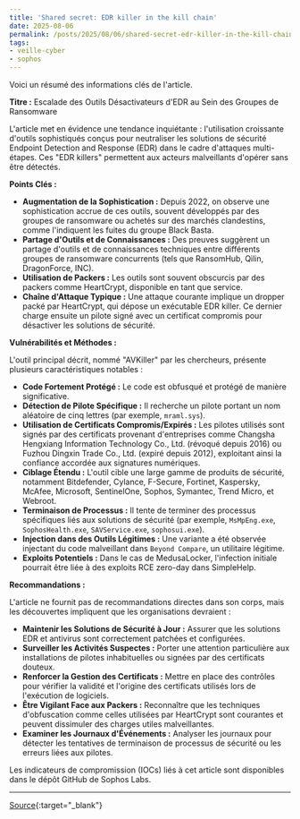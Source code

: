 ```yaml
---
title: 'Shared secret: EDR killer in the kill chain'
date: 2025-08-06
permalink: /posts/2025/08/06/shared-secret-edr-killer-in-the-kill-chain/
tags:
- veille-cyber
- sophos
---
```

Voici un résumé des informations clés de l'article.

**Titre :** Escalade des Outils Désactivateurs d'EDR au Sein des Groupes de Ransomware

L'article met en évidence une tendance inquiétante : l'utilisation croissante d'outils sophistiqués conçus pour neutraliser les solutions de sécurité Endpoint Detection and Response (EDR) dans le cadre d'attaques multi-étapes. Ces "EDR killers" permettent aux acteurs malveillants d'opérer sans être détectés.

**Points Clés :**

*   **Augmentation de la Sophistication :** Depuis 2022, on observe une sophistication accrue de ces outils, souvent développés par des groupes de ransomware ou achetés sur des marchés clandestins, comme l'indiquent les fuites du groupe Black Basta.
*   **Partage d'Outils et de Connaissances :** Des preuves suggèrent un partage d'outils et de connaissances techniques entre différents groupes de ransomware concurrents (tels que RansomHub, Qilin, DragonForce, INC).
*   **Utilisation de Packers :** Les outils sont souvent obscurcis par des packers comme HeartCrypt, disponible en tant que service.
*   **Chaîne d'Attaque Typique :** Une attaque courante implique un dropper packé par HeartCrypt, qui dépose un exécutable EDR killer. Ce dernier charge ensuite un pilote signé avec un certificat compromis pour désactiver les solutions de sécurité.

**Vulnérabilités et Méthodes :**

L'outil principal décrit, nommé "AVKiller" par les chercheurs, présente plusieurs caractéristiques notables :

*   **Code Fortement Protégé :** Le code est obfusqué et protégé de manière significative.
*   **Détection de Pilote Spécifique :** Il recherche un pilote portant un nom aléatoire de cinq lettres (par exemple, `mraml.sys`).
*   **Utilisation de Certificats Compromis/Expirés :** Les pilotes utilisés sont signés par des certificats provenant d'entreprises comme Changsha Hengxiang Information Technology Co., Ltd. (révoqué depuis 2016) ou Fuzhou Dingxin Trade Co., Ltd. (expiré depuis 2012), exploitant ainsi la confiance accordée aux signatures numériques.
*   **Ciblage Étendu :** L'outil cible une large gamme de produits de sécurité, notamment Bitdefender, Cylance, F-Secure, Fortinet, Kaspersky, McAfee, Microsoft, SentinelOne, Sophos, Symantec, Trend Micro, et Webroot.
*   **Terminaison de Processus :** Il tente de terminer des processus spécifiques liés aux solutions de sécurité (par exemple, `MsMpEng.exe`, `SophosHealth.exe`, `SAVService.exe`, `sophosui.exe`).
*   **Injection dans des Outils Légitimes :** Une variante a été observée injectant du code malveillant dans `Beyond Compare`, un utilitaire légitime.
*   **Exploits Potentiels :** Dans le cas de MedusaLocker, l'infection initiale pourrait être liée à des exploits RCE zero-day dans SimpleHelp.

**Recommandations :**

L'article ne fournit pas de recommandations directes dans son corps, mais les découvertes impliquent que les organisations devraient :

*   **Maintenir les Solutions de Sécurité à Jour :** Assurer que les solutions EDR et antivirus sont correctement patchées et configurées.
*   **Surveiller les Activités Suspectes :** Porter une attention particulière aux installations de pilotes inhabituelles ou signées par des certificats douteux.
*   **Renforcer la Gestion des Certificats :** Mettre en place des contrôles pour vérifier la validité et l'origine des certificats utilisés lors de l'exécution de logiciels.
*   **Être Vigilant Face aux Packers :** Reconnaître que les techniques d'obfuscation comme celles utilisées par HeartCrypt sont courantes et peuvent dissimuler des charges utiles malveillantes.
*   **Examiner les Journaux d'Événements :** Analyser les journaux pour détecter les tentatives de terminaison de processus de sécurité ou les erreurs liées aux pilotes.

Les indicateurs de compromission (IOCs) liés à cet article sont disponibles dans le dépôt GitHub de Sophos Labs.

---
[Source](https://news.sophos.com/en-us/2025/08/06/shared-secret-edr-killer-in-the-kill-chain/){:target="_blank"}

